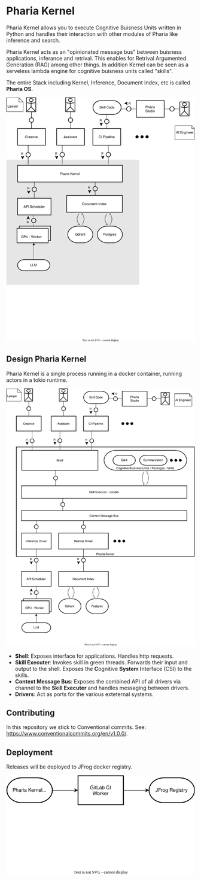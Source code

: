 # Pharia Kernel

Pharia Kernel allows you to execute Cognitive Buisness Units written in Python and handles their interaction with other modules of Pharia like inference and search.

Pharia Kernel acts as an "opinionated message bus" between buisness applications, inferance and retrival. This enables for Retrival Argumented Generation (RAG) among other things. In addition Kernel can be seen as a serveless lambda engine for cognitive buisness units called "skills".

The entire Stack including Kernel, Inference, Document Index, etc is called **Pharia OS**.

![Block Diagram Pharia OS](./tam/pharia-os-running.drawio.svg)

## Design Pharia Kernel

Pharia Kernel is a single process running in a docker container, running actors in a tokio runtime.

![Block Diagram Kernel Overview](./tam/kernel-block.drawio.svg)

* **Shell**: Exposes interface for applications. Handles http requests.
* **Skill Executer**: Invokes skill in green threads. Forwards their input and output to the shell. Exposes the **C**ognitive **System** **I**nterface (CSI) to the skills.
* **Context Message Bus**: Exposes the combined API of all drivers via channel to the **Skill Executer** and handles messaging between drivers.
* **Drivers**: Act as ports for the various exteternal systems.

## Contributing

In this repository we stick to Conventional commits. See: <https://www.conventionalcommits.org/en/v1.0.0/>.

## Deployment

Releases will be deployed to JFrog docker registry.

![Block Diagram Deployment](./tam/deployment.drawio.svg)
